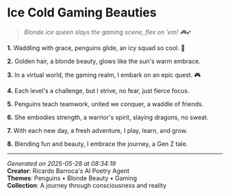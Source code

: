 # Ice Cold Gaming Beauties

> *Blonde ice queen slays the gaming scene, flex on 'em! 🎮💕*

**1.** Waddling with grace, penguins glide, an icy squad so cool. 🧊


**2.** Golden hair, a blonde beauty, glows like the sun's warm embrace.


**3.** In a virtual world, the gaming realm, I embark on an epic quest. 🎮


**4.** Each level's a challenge, but I strive, no fear, just fierce focus.


**5.** Penguins teach teamwork, united we conquer, a waddle of friends.


**6.** She embodies strength, a warrior's spirit, slaying dragons, no sweat.


**7.** With each new day, a fresh adventure, I play, learn, and grow.


**8.** Blending fun and beauty, I embrace the journey, a Gen Z tale.



---

*Generated on 2025-05-28 at 08:34:19*  
**Creator**: Ricardo Barroca's AI Poetry Agent  
**Themes**: Penguins • Blonde Beauty • Gaming  
**Collection**: A journey through consciousness and reality